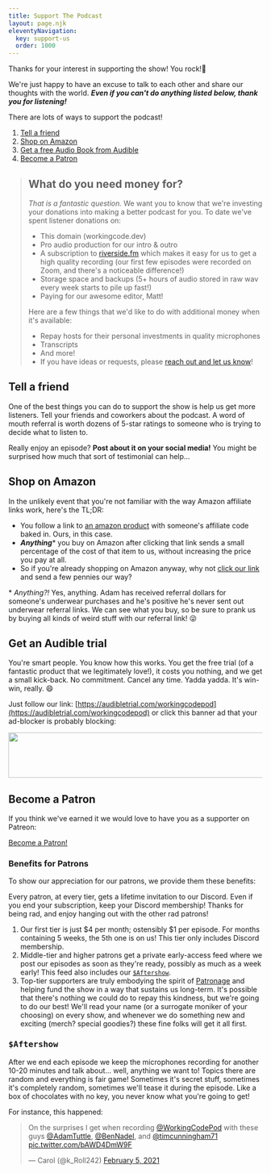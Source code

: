 ```yaml
---
title: Support The Podcast
layout: page.njk
eleventyNavigation:
  key: support-us
  order: 1000
---
```


Thanks for your interest in supporting the show! You rock!🤘

We're just happy to have an excuse to talk to each other and share our thoughts with the world. **_Even if you can't do anything listed below, thank you for listening!_**

There are lots of ways to support the podcast!

1. [Tell a friend](#tell-a-friend)
1. [Shop on Amazon](#amazon)
1. [Get a free Audio Book from Audible](#audible)
1. [Become a Patron](#patreon)

> <h2 id="expenses">What do you need money for?</h2>
>
> _That is a fantastic question._ We want you to know that we're investing your donations into making a better podcast for you. To date we've spent listener donations on:
>
> - This domain (workingcode.dev)
> - Pro audio production for our intro & outro
> - A subscription to [riverside.fm](http://www.riverside.fm/?via=workingcodepod) which makes it easy for us to get a high quality recording (our first few episodes were recorded on Zoom, and there's a noticeable difference!)
> - Storage space and backups (5+ hours of audio stored in raw wav every week starts to pile up fast!)
> - Paying for our awesome editor, Matt!
>
> Here are a few things that we'd like to do with additional money when it's available:
>
> - Repay hosts for their personal investments in quality microphones
> - Transcripts
> - And more!
> - If you have ideas or requests, please [reach out and let us know](mailto:workingcodepod@gmail.com)!

<h2 id="tell-a-friend">Tell a friend</h2>

One of the best things you can do to support the show is help us get more listeners. Tell your friends and coworkers about the podcast. A word of mouth referral is worth dozens of 5-star ratings to someone who is trying to decide what to listen to.

Really enjoy an episode? **Post about it on your social media!** You might be surprised how much that sort of testimonial can help...

<h2 id="amazon">Shop on Amazon</h2>

In the unlikely event that you're not familiar with the way Amazon affiliate links work, here's the TL;DR:

- You follow a link to [an amazon product](https://amzn.to/3aRbMqU) with someone's affiliate code baked in. Ours, in this case.
- **_Anything_**\* you buy on Amazon after clicking that link sends a small percentage of the cost of that item to us, without increasing the price you pay at all.
- So if you're already shopping on Amazon anyway, why not [click our link](https://amzn.to/3aRbMqU) and send a few pennies our way?

\* _Anything?!_ Yes, anything. Adam has received referral dollars for someone's underwear purchases and he's positive he's never sent out underwear referral links. We can see what you buy, so be sure to prank us by buying all kinds of weird stuff with our referral link! 😜

<h2 id="audible">Get an Audible trial</h2>

You're smart people. You know how this works. You get the free trial (of a fantastic product that we legitimately love!), it costs you nothing, and we get a small kick-back. No commitment. Cancel any time. Yadda yadda. It's win-win, really. 😄

Just follow our link: [https://audibletrial.com/workingcodepod](https://audibletrial.com/workingcodepod) or click this banner ad that your ad-blocker is probably blocking:

<a href="https://www.audibletrial.com/c/3159987/1059359/12951" target="_top" id="1059359"><img class="audible" src="//a.impactradius-go.com/display-ad/12951-1059359" border="0" alt="" width="728" height="90" /></a><img height="0" width="0" src="https://imp.pxf.io/i/3159987/1059359/12951" style="position:absolute;visibility:hidden;" border="0" />

<h2 id="patreon">Become a Patron</h2>

If you think we've earned it we would love to have you as a supporter on Patreon:

<a href="https://www.patreon.com/bePatron?u=45624319" data-patreon-widget-type="become-patron-button">Become a Patron!</a>

### Benefits for Patrons

To show our appreciation for our patrons, we provide them these benefits:

Every patron, at every tier, gets a lifetime invitation to our Discord. Even if you end your subscription, keep your Discord membership! Thanks for being rad, and enjoy hanging out with the other rad patrons!

1. Our first tier is just $4 per month; ostensibly $1 per episode. For months containing 5 weeks, the 5th one is on us! This tier only includes Discord membership.
2. Middle-tier and higher patrons get a private early-access feed where we post our episodes as soon as they're ready, possibly as much as a week early! This feed also includes our [`$Aftershow`](#aftershow).
3. Top-tier supporters are truly embodying the spirit of [Patronage](https://en.wikipedia.org/wiki/Patronage) and helping fund the show in a way that sustains us long-term. It's possible that there's nothing we could do to repay this kindness, but we're going to do our best! We'll read your name (or a surrogate moniker of your choosing) on every show, and whenever we do something new and exciting (merch? special goodies?) these fine folks will get it all first.

<h3 id="aftershow"><pre>$Aftershow</pre></h3>

After we end each episode we keep the microphones recording for another 10-20 minutes and talk about... well, anything we want to! Topics there are random and everything is fair game! Sometimes it's secret stuff, sometimes it's completely random, sometimes we'll tease it during the episode. Like a box of chocolates with no key, you never know what you're going to get!

For instance, this happened:

<blockquote class="twitter-tweet"><p lang="en" dir="ltr">On the surprises I get when recording <a href="https://twitter.com/WorkingCodePod?ref_src=twsrc%5Etfw">@WorkingCodePod</a> with these guys <a href="https://twitter.com/AdamTuttle?ref_src=twsrc%5Etfw">@AdamTuttle</a>, <a href="https://twitter.com/BenNadel?ref_src=twsrc%5Etfw">@BenNadel</a>, and <a href="https://twitter.com/timcunningham71?ref_src=twsrc%5Etfw">@timcunningham71</a> <a href="https://t.co/bAWD4DmW9F">pic.twitter.com/bAWD4DmW9F</a></p>&mdash; Carol (@k_Roll242) <a href="https://twitter.com/k_Roll242/status/1357521290589073411?ref_src=twsrc%5Etfw">February 5, 2021</a></blockquote>
<script async src="https://platform.twitter.com/widgets.js" charset="utf-8"></script>
